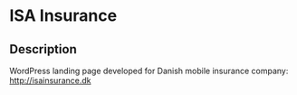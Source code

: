 # ISA Insurance

## Description

WordPress landing page developed for Danish mobile insurance company: http://isainsurance.dk
